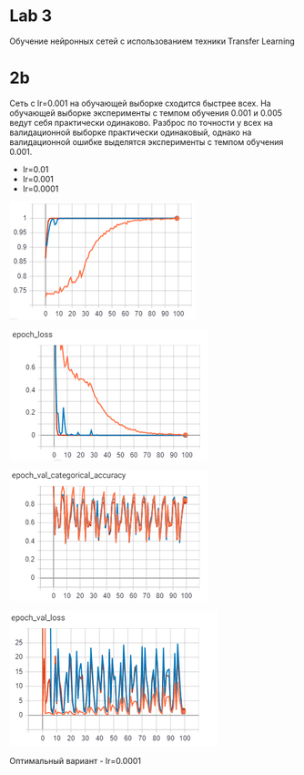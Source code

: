 # Lab 3

Обучение нейронных сетей с использованием техники Transfer Learning

# 2b 
Cеть с lr=0.001 на обучающей выборке сходится быстрее всех.
На обучающей выборке  эксперименты с темпом обучения 0.001 и 0.005 ведут  себя практически одинаково. Разброс по точности у всех на валидационной выборке практически одинаковый, однако на валидационной ошибке выделятся эксперименты с темпом обучения 0.001.


* lr=0.01
* lr=0.001 
* lr=0.0001


![](2c11.PNG)

![](2c2.png)

![](2c3.png)

![](2c4.png)

Оптимальный вариант - lr=0.0001
